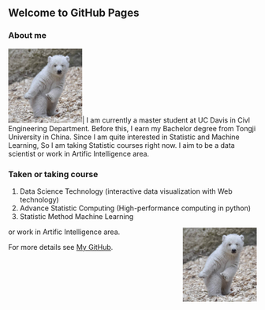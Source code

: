 ## Welcome to GitHub Pages


### About me
<img src="bear.jpg" alt="GitHub" title="GitHub,Social Coding" width="150" height="150" />|
I am currently a master student at UC Davis in Civl Engineering Department. Before this, I earn my Bachelor degree from Tongji University in China.
Since I am quite interested in Statistic and Machine Learning, So
I am taking Statistic courses right now. I aim to be a data scientist
or work in Artific Intelligence area.

### Taken or taking course

1. Data Science Technology (interactive data visualization with Web technology)
2. Advance Statistic Computing (High-performance computing in python)
3. Statistic Method Machine Learning

<img align="right" src="bear.jpg" alt="GitHub" title="GitHub,Social Coding" width="150" height="150" />
or work in Artific Intelligence area.

For more details see [My GitHub](https://github.com/wzxiong).
